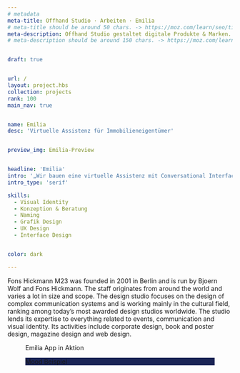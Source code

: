 ```yaml
---
# metadata
meta-title: Offhand Studio · Arbeiten · Emilia
# meta-title should be around 50 chars. -> https://moz.com/learn/seo/title-tag
meta-description: Offhand Studio gestaltet digitale Produkte & Marken. Wir sind Experten in Visual Identity Design, UX und UI Design.
# meta-description should be around 150 chars. -> https://moz.com/learn/seo/meta-description


draft: true


url: /
layout: project.hbs
collection: projects
rank: 100
main_nav: true


name: Emilia
desc: 'Virtuelle Assistenz für Immobilieneigentümer'


preview_img: Emilia-Preview


headline: 'Emilia'
intro: '„Wir bauen eine virtuelle Assistenz mit Conversational Interface — Hast Du Lust?”'
intro_type: 'serif'

skills:
  - Visual Identity
  - Konzeption & Beratung
  - Naming
  - Grafik Design
  - UX Design
  - Interface Design


color: dark

---
```




Fons Hickmann M23 was founded in 2001 in Berlin and is run by Bjoern Wolf and Fons Hickmann. The staff originates from around the world and varies a lot in size and scope.
The design studio focuses on the design of complex communication systems and is working mainly in the cultural field, ranking among today’s most awarded design studios worldwide.
The studio lends its expertise to everything related to events, communication and visual identity. Its activities include corporate design, book and poster design, magazine design and web design.



  <figure class="slide" style="background-image:url('/assets/img/emilia--04-iPhone-11-Mockups.jpg')">
    <figcaption>Emilia App in Aktion</figcaption>
  </figure>
  <figure class="slide" style="background-color:#1a2455">
    <figcaption>
    Mood Beispiel
    </figcaption>
  </figure>
